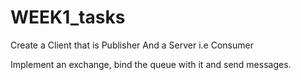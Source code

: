 # WEEK1_tasks

Create a Client that is Publisher 
And a Server i.e Consumer 

Implement an exchange, bind the queue with it and send messages.


